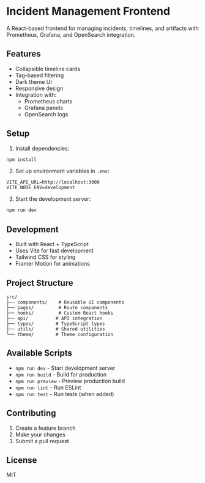 # Incident Management Frontend

A React-based frontend for managing incidents, timelines, and artifacts with Prometheus, Grafana, and OpenSearch integration.

## Features

- Collapsible timeline cards
- Tag-based filtering
- Dark theme UI
- Responsive design
- Integration with:
  - Prometheus charts
  - Grafana panels
  - OpenSearch logs

## Setup

1. Install dependencies:
```bash
npm install
```

2. Set up environment variables in `.env`:
```
VITE_API_URL=http://localhost:3000
VITE_NODE_ENV=development
```

3. Start the development server:
```bash
npm run dev
```

## Development

- Built with React + TypeScript
- Uses Vite for fast development
- Tailwind CSS for styling
- Framer Motion for animations

## Project Structure

```
src/
├── components/    # Reusable UI components
├── pages/         # Route components
├── hooks/         # Custom React hooks
├── api/          # API integration
├── types/        # TypeScript types
├── utils/        # Shared utilities
└── theme/        # Theme configuration
```

## Available Scripts

- `npm run dev` - Start development server
- `npm run build` - Build for production
- `npm run preview` - Preview production build
- `npm run lint` - Run ESLint
- `npm run test` - Run tests (when added)

## Contributing

1. Create a feature branch
2. Make your changes
3. Submit a pull request

## License

MIT
